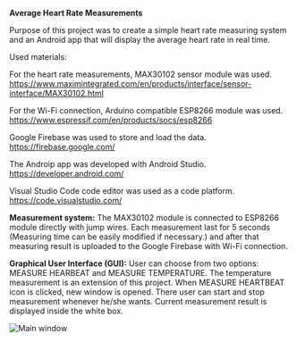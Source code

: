 **Average Heart Rate Measurements**

Purpose of this project was to create a simple heart rate measuring system and an Android app that will display the average heart rate in real time.

Used materials:

For the heart rate measurements, MAX30102 sensor module was used. 
https://www.maximintegrated.com/en/products/interface/sensor-interface/MAX30102.html

For the Wi-Fi connection, Arduino compatible ESP8266 module was used.
https://www.espressif.com/en/products/socs/esp8266

Google Firebase was used to store and load the data. 
https://firebase.google.com/

The Androip app was developed with Android Studio. 
https://developer.android.com/

Visual Studio Code code editor was used as a code platform. 
https://code.visualstudio.com/

**Measurement system:** The MAX30102 module is connected to ESP8266 module directly with jump wires. Each measurement last for 5 seconds (Measuring time can be easily modified if necessary.) and after that measuring result is uploaded to the Google Firebase with Wi-Fi connection. 

**Graphical User Interface (GUI):** User can choose from two options: MEASURE HEARBEAT and MEASURE TEMPERATURE. The temperature measurement is an extension of this project. When MEASURE HEARTBEAT icon is clicked, new window is opened. There user can start and stop measurement whenever he/she wants. Current measurement result is displayed inside the white box.

![Main window](https://user-images.githubusercontent.com/69817509/109138651-451e1880-7763-11eb-9057-a98dc072b6ac.PNG)



